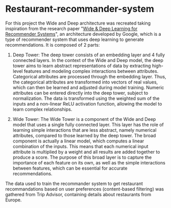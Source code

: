 # Restaurant-recommander-system
For this project the Wide and Deep architecture was recreated taking inspiration from the research paper "[Wide & Deep Learning for Recommender Systems](https://arxiv.org/abs/1606.07792)", an architecture developed by Google, which is a type of recommender system that uses deep learning to generate recommendations. It is composed of 2 parts:

1. Deep Tower: The deep tower consists of an embedding layer and 4 fully connected layers. In the context of the Wide and Deep model, the deep tower aims to learn abstract representations of data by extracting high-level features and modeling complex interactions between attributes. Categorical attributes are processed through the embedding layer. Thus, the categorical attributes are transformed into vectors of real values, which can then be learned and adjusted during model training. Numeric attributes can be entered directly into the deep tower, subject to normalization. The data is transformed using the weighted sum of the inputs and a non-linear ReLU activation function, allowing the model to learn complex relationships.

2. Wide Tower: The Wide Tower is a component of the Wide and Deep model that uses a single fully connected layer. This layer has the role of learning simple interactions that are less abstract, namely numerical attributes, compared to those learned by the deep tower. The broad component is actually a linear model, which computes a linear combination of the inputs. This means that each numerical input attribute is multiplied by a weight and all results are added together to produce a score. The purpose of this broad layer is to capture the importance of each feature on its own, as well as the simple interactions between features, which can be essential for accurate recommendations.

The data used to train the recommander system to get restaurant recommandations based on user preferences (content-based filtering) was gathered from Trip Advisor, containing details about restaurants from Europe.
